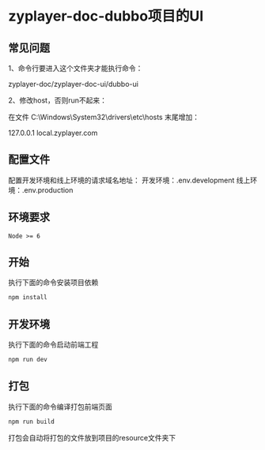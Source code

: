 # zyplayer-doc-dubbo项目的UI

## 常见问题

1、命令行要进入这个文件夹才能执行命令：

zyplayer-doc/zyplayer-doc-ui/dubbo-ui

2、修改host，否则run不起来：

在文件 C:\Windows\System32\drivers\etc\hosts 末尾增加：

127.0.0.1 local.zyplayer.com

## 配置文件

配置开发环境和线上环境的请求域名地址：
开发环境：.env.development
线上环境：.env.production

## 环境要求

`Node >= 6`

## 开始
执行下面的命令安装项目依赖
``` bash
npm install
```

## 开发环境
执行下面的命令启动前端工程
``` bash
npm run dev
```

## 打包
执行下面的命令编译打包前端页面
``` bash
npm run build
```
打包会自动将打包的文件放到项目的resource文件夹下

